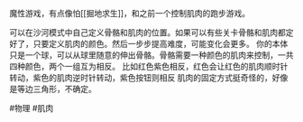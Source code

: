 魔性游戏，有点像怕[[掘地求生]]，和之前一个控制肌肉的跑步游戏。

可以在沙河模式中自己定义骨骼和肌肉的位置。如果可以有些关卡骨骼和肌肉都定好了，只要定义肌肉的颜色。然后一步步提高难度，可能变化会更多。
你的本体只是一个球，可以从球里随意的伸出骨骼。骨骼需要一种颜色的肌肉来控制，一共四种颜色，两个一组互为相反。
比如红色紫色相反，红色会让红色的肌肉顺时针转动，紫色的肌肉逆时针转动，紫色按钮则相反
肌肉的固定方式挺奇怪的，好像是等边三角形，不确定。


#物理 #肌肉